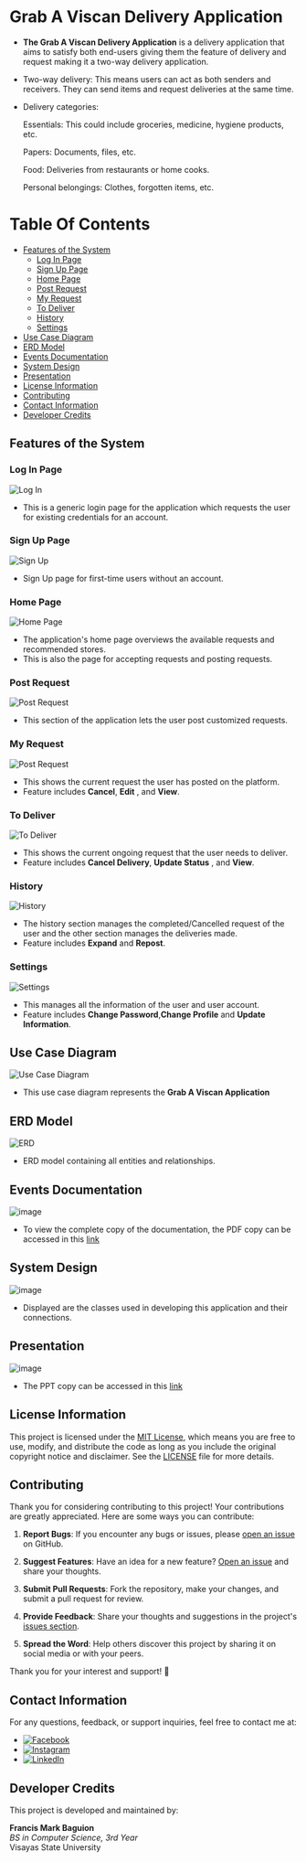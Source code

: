 # Grab A Viscan Delivery Application

- **The Grab A Viscan Delivery Application** is a delivery application that aims to satisfy both end-users giving them the feature of delivery and request making it a two-way delivery application.

- Two-way delivery: This means users can act as both senders and receivers. They can send items and request deliveries at the same time.
  
- Delivery categories:
  
  Essentials: This could include groceries, medicine, hygiene products, etc.

  Papers: Documents, files, etc.

  Food: Deliveries from restaurants or home cooks.

  Personal belongings: Clothes, forgotten items, etc.



# Table Of Contents

  - [Features of the System](#features-of-the-system)
      - [Log In Page](#Log-in-page)
      - [Sign Up Page](#sign-up-page)
      - [Home Page](#home-page)
      - [Post Request](#post-request)
      - [My Request](#my-request)
      - [To Deliver](#to-deliver)
      - [History](#history)
      - [Settings](#settings)
  - [Use Case Diagram](#use-case-diagram)
  - [ERD Model](#erd-model)
  - [Events Documentation](#events-documentation)
  - [System Design](#system-design)
  - [Presentation](#presentation)
  - [License Information](#license-information)
  - [Contributing](#contributing)
  - [Contact Information](#contact-information)
  - [Developer Credits](#developer-credits)
  






## Features of the System


  ### Log In Page
  ![Log In](https://github.com/Francis-Mark-Baguion/GrabAViscan/assets/86809994/3d28ae14-cbcb-4607-aaff-02fa0e738d50)
  - This is a generic login page for the application which requests the user for existing credentials for an account.

  ### Sign Up Page
  ![Sign Up](https://github.com/Francis-Mark-Baguion/GrabAViscan/assets/86809994/2840e1fd-5b18-4805-8eb4-82a2b69609ba)
  - Sign Up page for first-time users without an account.

  ### Home Page
  ![Home Page](https://github.com/Francis-Mark-Baguion/GrabAViscan/assets/86809994/df2f3290-321c-46af-a997-0766edda4da8)
  - The application's home page overviews the available requests and recommended stores.
  - This is also the page for accepting requests and posting requests.


  ### Post Request
  ![Post Request](https://github.com/Francis-Mark-Baguion/GrabAViscan/assets/86809994/7d419d2c-c238-4c35-9d24-2a48cee30e93)
  - This section of the application lets the user post customized requests.


  ### My Request
  ![Post Request](https://github.com/Francis-Mark-Baguion/GrabAViscan/assets/86809994/7b62e1a2-3890-46ad-b32d-d88042fcfc44)
  - This shows the current request the user has posted on the platform.
  - Feature includes **Cancel**, **Edit** , and **View**.

  ### To Deliver
  ![To Deliver](https://github.com/Francis-Mark-Baguion/GrabAViscan/assets/86809994/07b517c7-0298-46ad-93af-7219dd680934)
  - This shows the current ongoing request that the user needs to deliver.
  - Feature includes **Cancel Delivery**, **Update Status** , and **View**.

  
  ### History
  ![History](https://github.com/Francis-Mark-Baguion/GrabAViscan/assets/86809994/fdf488e4-c9e8-499e-8664-fdbba11202c2)
  - The history section manages the completed/Cancelled request of the user and the other section manages the deliveries made.
  - Feature includes **Expand** and **Repost**.

  
  ### Settings
  ![Settings](https://github.com/Francis-Mark-Baguion/GrabAViscan/assets/86809994/d47a084e-c8fd-4e11-9504-e1c3f8cb30a4)
  - This manages all the information of the user and user account.
  - Feature includes **Change Password**,**Change Profile** and **Update Information**.



  ## Use Case Diagram
  ![Use Case Diagram](https://github.com/Francis-Mark-Baguion/GrabAViscan/assets/86809994/fcf3c280-d290-4d1b-ac7c-186c2affe4ed)
  - This use case diagram represents the **Grab A Viscan Application**


  ## ERD Model
  ![ERD](https://github.com/Francis-Mark-Baguion/GrabAViscan/assets/86809994/85f5b75d-9895-4897-91d8-245a9a717eb8)
  - ERD model containing all entities and relationships.


  ## Events Documentation
  ![image](https://github.com/Francis-Mark-Baguion/GrabAViscan/assets/86809994/bc6f3c92-7006-4eee-a11e-c17cc0ddf852)
  - To view the complete copy of the documentation, the PDF copy can be accessed in this [link](https://github.com/Francis-Mark-Baguion/GrabAViscan/blob/master/GrabAViscan/Resources/EDP%20DOCUMENTATION.docx)


  ## System Design
  ![image](https://github.com/Francis-Mark-Baguion/GrabAViscan/assets/86809994/8440486d-a3ab-45ad-8172-697da621fdf8)
  - Displayed are the classes used in developing this application and their connections.

  ## Presentation
  ![image](https://github.com/Francis-Mark-Baguion/GrabAViscan/assets/86809994/2e9c7ab2-e223-49e5-b35e-c3a904fccb00)
  - The PPT copy can be accessed in this [link](https://github.com/Francis-Mark-Baguion/GrabAViscan/blob/master/GrabAViscan/Resources/Grab%20A%20Viscan%20Presentation.pptx)

  ## License Information

This project is licensed under the [MIT License](LICENSE), which means you are free to use, modify, and distribute the code as long as you include the original copyright notice and disclaimer. See the [LICENSE](LICENSE) file for more details.

## Contributing

Thank you for considering contributing to this project! Your contributions are greatly appreciated. Here are some ways you can contribute:

1. **Report Bugs**: If you encounter any bugs or issues, please [open an issue](https://github.com/yourusername/yourproject/issues) on GitHub.

2. **Suggest Features**: Have an idea for a new feature? [Open an issue](https://github.com/yourusername/yourproject/issues) and share your thoughts.

3. **Submit Pull Requests**: Fork the repository, make your changes, and submit a pull request for review.

4. **Provide Feedback**: Share your thoughts and suggestions in the project's [issues section](https://github.com/yourusername/yourproject/issues).

5. **Spread the Word**: Help others discover this project by sharing it on social media or with your peers.

Thank you for your interest and support! 🚀


## Contact Information

For any questions, feedback, or support inquiries, feel free to contact me at:

- [![Facebook](https://img.shields.io/badge/Facebook-1877F2?style=flat-square&logo=facebook&logoColor=white)](https://web.facebook.com/francismark.baguion)
- [![Instagram](https://img.shields.io/badge/Instagram-E4405F?style=flat-square&logo=instagram&logoColor=white)](https://www.instagram.com/francismarkbaguion/)
- [![LinkedIn](https://img.shields.io/badge/LinkedIn-0077B5?style=flat-square&logo=linkedin&logoColor=white)](https://www.linkedin.com/in/francis-mark-baguion-b21457216/)

## Developer Credits

This project is developed and maintained by:

**Francis Mark Baguion**  
*BS in Computer Science, 3rd Year*  
Visayas State University
